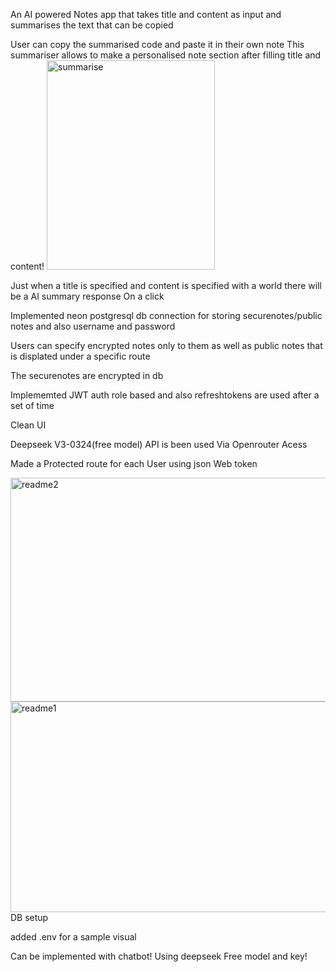 
An AI powered Notes app that takes title and content as input and summarises the text that can be copied 

User can copy the summarised code and paste it in their own note
This summariser allows to make a personalised note section after filling title and content!
<img width="269" height="335" alt="summarise" src="https://github.com/user-attachments/assets/c14c31c6-548a-43db-b8eb-a348bb143ed9" />

Just when a title is specified and content is specified with a world there will be a AI summary response On a click

Implemented neon postgresql db connection for storing securenotes/public notes and also username and password 

Users can specify encrypted notes only to them as well as public notes that is displated under a specific route

The securenotes are encrypted in db 

Implememted JWT auth role based and also refreshtokens are used after a set of time 

Clean UI 

Deepseek V3-0324(free model) API is been used Via Openrouter Acess

Made a Protected route for each User using json Web token

<img width="767" height="358" alt="readme2" src="https://github.com/user-attachments/assets/d6b5223d-a704-4565-9edd-8adfe8f04821" />
<img width="896" height="337" alt="readme1" src="https://github.com/user-attachments/assets/b14febcd-bcc9-41cf-8b87-d2b2793d177c" />
DB setup 

added .env for a sample visual

Can be implemented with chatbot! Using deepseek Free model and key!
